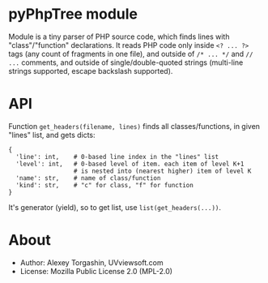 # pyPhpTree module

Module is a tiny parser of PHP source code, which finds lines with "class"/"function" declarations. It reads PHP code only inside `<? ... ?>` tags (any count of fragments in one file), and outside of `/* ... */` and `// ...` comments, and outside of single/double-quoted strings (multi-line strings supported, escape backslash supported).

# API

Function `get_headers(filename, lines)` finds all classes/functions, in given "lines" list, and gets dicts:

    {
      'line': int,    # 0-based line index in the "lines" list
      'level': int,   # 0-based level of item. each item of level K+1
                      # is nested into (nearest higher) item of level K
      'name': str,    # name of class/function
      'kind': str,    # "c" for class, "f" for function
    }
    
It's generator (yield), so to get list, use `list(get_headers(...))`.

# About

- Author: Alexey Torgashin, UVviewsoft.com 
- License: Mozilla Public License 2.0 (MPL-2.0)

